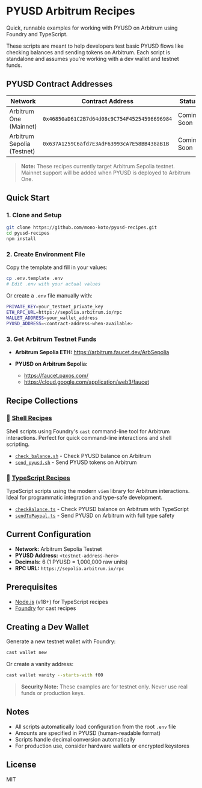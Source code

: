 # PYUSD Arbitrum Recipes

Quick, runnable examples for working with PYUSD on Arbitrum using Foundry and TypeScript.

These scripts are meant to help developers test basic PYUSD flows like checking balances and sending tokens on Arbitrum. Each script is standalone and assumes you're working with a dev wallet and testnet funds.

## PYUSD Contract Addresses

| Network | Contract Address | Status |
|---------|------------------|---------|
| Arbitrum One (Mainnet) | `0x46850aD61C2B7d64d08c9C754F45254596696984` | Coming Soon |
| Arbitrum Sepolia (Testnet) | `0x637A1259C6afd7E3AdF63993cA7E58BB438aB1B` | Coming Soon |

> **Note:** These recipes currently target Arbitrum Sepolia testnet. Mainnet support will be added when PYUSD is deployed to Arbitrum One.

## Quick Start

### 1. Clone and Setup

```bash
git clone https://github.com/mono-koto/pyusd-recipes.git
cd pyusd-recipes
npm install
```

### 2. Create Environment File

Copy the template and fill in your values:

```bash
cp .env.template .env
# Edit .env with your actual values
```

Or create a `.env` file manually with:

```bash
PRIVATE_KEY=your_testnet_private_key
ETH_RPC_URL=https://sepolia.arbitrum.io/rpc
WALLET_ADDRESS=your_wallet_address
PYUSD_ADDRESS=<contract-address-when-available>
```

### 3. Get Arbitrum Testnet Funds

- **Arbitrum Sepolia ETH:** https://arbitrum.faucet.dev/ArbSepolia

- **PYUSD on Arbitrum Sepolia:** 
    - https://faucet.paxos.com/
    - https://cloud.google.com/application/web3/faucet


## Recipe Collections

### 🔧 [Shell Recipes](./shell-recipes/)
Shell scripts using Foundry's `cast` command-line tool for Arbitrum interactions. Perfect for quick command-line interactions and shell scripting.

- [`check_balance.sh`](./shell-recipes/check_balance.sh) - Check PYUSD balance on Arbitrum
- [`send_pyusd.sh`](./shell-recipes/send_pyusd.sh) - Send PYUSD tokens on Arbitrum

### 📝 [TypeScript Recipes](./ts-recipes/)
TypeScript scripts using the modern `viem` library for Arbitrum interactions. Ideal for programmatic integration and type-safe development.

- [`checkBalance.ts`](./ts-recipes/checkBalance.ts) - Check PYUSD balance on Arbitrum with TypeScript
- [`sendToPaypal.ts`](./ts-recipes/sendToPaypal.ts) - Send PYUSD on Arbitrum with full type safety

## Current Configuration

- **Network:** Arbitrum Sepolia Testnet
- **PYUSD Address:** `<testnet-address-here>`
- **Decimals:** 6 (1 PYUSD = 1,000,000 raw units)
- **RPC URL:** `https://sepolia.arbitrum.io/rpc`

## Prerequisites

- [Node.js](https://nodejs.org/) (v18+) for TypeScript recipes
- [Foundry](https://book.getfoundry.sh/getting-started/installation) for cast recipes

## Creating a Dev Wallet

Generate a new testnet wallet with Foundry:

```bash
cast wallet new
```

Or create a vanity address:

```bash
cast wallet vanity --starts-with f00
```

> **Security Note:** These examples are for testnet only. Never use real funds or production keys.

## Notes

- All scripts automatically load configuration from the root `.env` file
- Amounts are specified in PYUSD (human-readable format)
- Scripts handle decimal conversion automatically
- For production use, consider hardware wallets or encrypted keystores

## License

MIT
